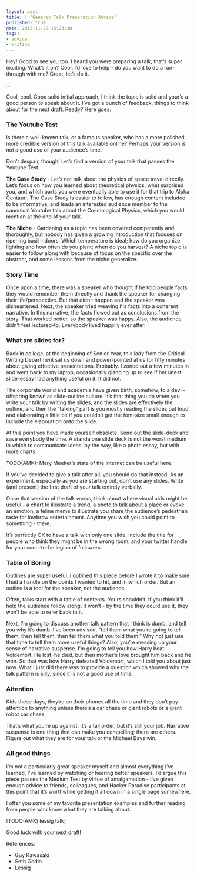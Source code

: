 ```yaml
---
layout: post
title: ! 'Generic Talk Preparation Advice'
published: true
date: 2015-11-28 15:23:30
tags:
- advice
- writing
---
```


Hey! Good to see you too. I heard you were preparing a talk, that’s super exciting. What’s it on? Cool. I’d love to help - do you want to do a run-through with me? Great, let’s do it.

...

Cool, cool. Good solid initial approach, I think the topic is solid and your’e a good person to speak about it. I’ve got a bunch of feedback, things to think about for the next draft. Ready?  Here goes:

### The Youtube Test
Is there a well-known talk, or a famous speaker, who has a more polished, more credible version of this talk available online?  Perhaps your version is not a good use of your audience’s time.

Don’t despair, though! Let’s find a version of your talk that passes the Youtube Test.

**The Case Study** - Let’s not talk about the physics of space travel directly. Let’s focus on how you learned about theoretical physics, what surprised you, and which parts you were eventually able to use it for that trip to Alpha Centauri. The Case Study is easier to follow, has enough content included to be informative, and leads an interested audience member to the canonical Youtube talk about the Cosmological Physics, which you would mention at the end of your talk.

**The Niche** - Gardening as a topic has been covered competently and thoroughly, but nobody has given a growing introduction that focuses on ripening basil indoors. Which temperature is ideal; how do you organize lighting and how often do you plant; when do you harvest? A niche topic is easier to follow along with because of focus on the specific over the abstract, and some lessons from the niche generalize.

### Story Time
Once upon a time, there was a speaker who thought if he told people facts, they would remember them directly and thank the speaker for changing their life/perspective. But that didn’t happen and the speaker was disheartened. Next, the speaker tried weaving his facts into a coherent narrative. In this narrative, the facts flowed out as conclusions from the story. That worked better, so the speaker was happy. Also, the audience didn’t feel lectured-to. Everybody lived happily ever after.

### What are slides for?
Back in college, at the beginning of Senior Year, this lady from the Critical Writing Department sat us down and power-pointed at us for fifty minutes about giving effective presentations. Probably. I zoned out a few minutes in and went back to my laptop, occasionally glancing up to see if her latest slide-essay had anything useful on it. It did not.

The corporate world and academia have given birth, somehow, to a devil-offspring known as slide-outline culture. It’s that thing you do when you write your talk by writing the slides, and the slides are effectively the outline, and then the “talking” part is you mostly reading the slides out loud and elaborating a little bit if you couldn’t get the font-size small enough to include the elaboration onto the slide.

At this point you have made yourself obsolete. Send out the slide-deck and save everybody the time. A standalone slide deck is not the worst medium in which to communicate ideas, by the way, like a photo essay, but with more charts.

TODO(AMK): Mary Meeker’s state of the internet can be useful here.

If you’ve decided to give a talk after all, you should do that instead. As an experiment, especially as you are starting out, don’t use any slides. Write (and present) the first draft of your talk entirely verbally.

Once that version of the talk works, think about where visual aids might be useful - a chart to illustrate a trend, a photo to talk about a place or evoke an emotion, a feline meme to illustrate you share the audience’s pedestrian taste for lowbrow entertainment. Anytime you wish you could point to something - there.

It’s perfectly OK to have a talk with only one slide. Include the title for people who think they might be in the wrong room, and your twitter handle for your soon-to-be legion of followers.

### Table of Boring
Outlines are super useful. I outlined this piece before I wrote it to make sure I had a handle on the points I wanted to hit, and in which order. But an outline is a tool for the speaker, not the audience.

Often, talks start with a table of contents. Yours shouldn’t. If you think it’ll help the audience follow along, it won’t - by the time they could use it, they won’t be able to refer back to it.

Next, I’m going to discuss another talk pattern that I think is dumb, and tell you why it’s dumb. I’ve been advised, “tell them what you’re going to tell them, then tell them, then tell them what you told them.” Why not just use that time to tell them more useful things? Also, you’re messing up your sense of narrative suspense. I’m going to tell you how Harry beat Voldemort. He lost, he died, but then mother’s love brought him back and he won. So that was how Harry defeated Voldemort, which I told you about just now. What I just did there was to provide a question which showed why the talk pattern is silly, since it is not a good use of time.

### <span>Attention</span>
Kids these days, they’re on their phones all the time and they don’t pay attention to anything unless there’s a car chase or giant robots or a giant robot car chase.

That’s what you’re up against. It’s a tall order, but it’s still your job. Narrative suspense is one thing that can make you compelling; there are others. Figure out what they are for your talk or the Michael Bays win.

### All good things
I’m not a particularly great speaker myself and almost everything I’ve learned, I’ve learned by watching or hearing better speakers. I’d argue this piece passes the Medium Test by virtue of amalgamation - I’ve given enough advice to friends, colleagues, and Hacker Paradise participants at this point that it’s worthwhile getting it all down in a single page somewhere.

I offer you some of my favorite presentation examples and further reading from people who know what they are talking about.

[TODO(AMK) lessig talk]

Good luck with your next draft!


References:
- Guy Kawasaki
- Seth Godin
- Lessig

